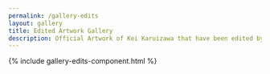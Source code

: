 ```yaml
---
permalink: /gallery-edits
layout: gallery
title: Edited Artwork Gallery
description: Official Artwork of Kei Karuizawa that have been edited by the members of Kei Camp can be found here.
---
```

{% include gallery-edits-component.html %}
